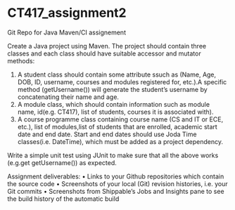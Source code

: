 # CT417_assignment2
Git Repo for Java Maven/CI assignement


Create a Java project using Maven. The project should contain three classes
and each class should have suitable accessor and mutator methods:
1. A student class should contain some attribute ssuch as (Name, Age, DOB,
ID, username, courses and modules registered for, etc.).A specific method
(getUsername()) will generate the student’s username by concatenating
their name and age.
2. A module class, which should contain information such as module name,
id(e.g. CT417), list of students, courses it is associated with).
3. A course programme class containing course name (CS and IT or ECE,
etc.), list of modules,list of students that are enrolled, academic start
date and end date. Start and end dates should use Joda Time classes(i.e.
DateTime), which must be added as a project dependency.

Write a simple unit test using JUnit to make sure that all the above works
(e.g.get getUsername()) as expected.

Assignment deliverables:
• Links to your Github repositories which contain the source code
• Screenshots of your local (Git) revision histories, i.e. your Git commits
• Screenshots from Shippable’s Jobs and Insights pane to see the build history of the automatic build
